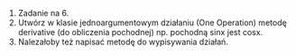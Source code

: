 1. Zadanie na 6.
2. Utwórz w klasie jednoargumentowym działaniu (One Operation) metodę derivative (do obliczenia pochodnej) np. pochodną sinx jest cosx.
3. Nalezałoby też napisać metodę do wypisywania działań.